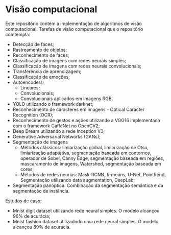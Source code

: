 # Visão computacional
Este repositório contém a implementação de algoritmos de visão computacional.
Tarefas de visão computacional que o repositório comtempla:
- Detecção de faces;
- Rastreamento de objetos;
- Reconhecimento de faces;
- Classificação de imagens com redes neurais simples;
- Classificação de imagens com redes neurais convolucionais;
- Transferência de aprendizagem;
- Classificação de emoções;
- Autoencoders:
  - Lineares;
  - Convolucionais;
  - Convolucionais aplicados em imagens RGB.
- YOLO utilizando o framework darknet;
- Reconhecimento de caracteres em imagens - Optical Caracter Recognition (OCR);
- Reconhecimento de gestos e ações utilizando a VGG16 implementada com o framework CaffeNet no OpenCV2;
- Deep Dream utilizando a rede Inception V3;
- Generative Adversarial Networks (GANs);
- Segmentação de imagens 
  - Métodos clássicos: limiarização global, limiarização de Otsu, limiarização adaptativa, segmentação baseada em contornos, operador de Sobel, Canny Edge, segmentação baseada em regiões, mascaramento de imagens, Watershed, segmentação baseada em cores;
  - Métodos de redes neurias: Mask-RCNN, k-means, U-Net, PointRend, Segmentação utilizando data augmentation, DeepLab;
- Segmentação panóptica: Combinação da segmentação semântica e da segmentação de instância.

Estudos de caso:
- Mnist digit dataset utilizando rede neural simples. O modelo alcançou 96% de acurácia;
- Mnist fashion dataset utilizadndo uma rede neural simples. O modelo alcançou 89% de acurácia.
